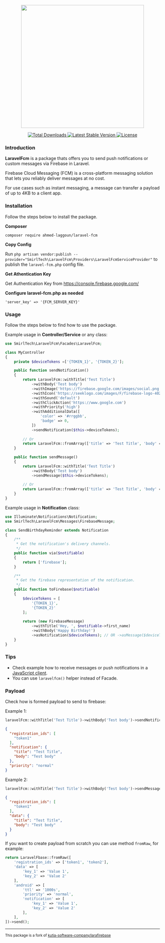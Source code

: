 <p align="center"><img src="/art/cover.png" height="400"></p>

<p align="center">
    <a href="https://packagist.org/packages/smirltech/laravel-fcm">
        <img src="https://img.shields.io/packagist/dt/smirltech/laravel-fcm" alt="Total Downloads">
    </a>
    <a href="https://packagist.org/packages/smirltech/laravel-fcm">
        <img src="https://img.shields.io/packagist/v/smirltech/laravel-fcm" alt="Latest Stable Version">
    </a>
    <a href="https://packagist.org/packages/smirltech/laravel-fcm">
        <img src="https://img.shields.io/packagist/l/smirltech/laravel-fcm" alt="License">
    </a>
</p>


### Introduction

**LaravelFcm** is a package thats offers you to send push notifications or custom messages via Firebase in Laravel.

Firebase Cloud Messaging (FCM) is a cross-platform messaging solution that lets you reliably deliver messages at no cost.

For use cases such as instant messaging, a message can transfer a payload of up to 4KB to a client app.

### Installation

Follow the steps below to install the package.


**Composer**

```
composer require ahmed-laggoun/laravel-fcm
```

**Copy Config**

Run `php artisan vendor:publish --provider="SmirlTech\LaravelFcm\Providers\LaravelFcmServiceProvider"` to publish the `laravel-fcm.php` config file.

**Get Athentication Key**

Get Authentication Key from https://console.firebase.google.com/

**Configure laravel-fcm.php as needed**

```
'server_key' => '{FCM_SERVER_KEY}'
```

### Usage

Follow the steps below to find how to use the package.

Example usage in **Controller/Service** or any class:

```php
use SmirlTech\LaravelFcm\Facades\LaravelFcm;

class MyController
{
    private $deviceTokens =['{TOKEN_1}', '{TOKEN_2}'];

    public function sendNotification()
    {
        return LaravelFcm::withTitle('Test Title')
            ->withBody('Test body')
            ->withImage('https://firebase.google.com/images/social.png')
            ->withIcon('https://seeklogo.com/images/F/firebase-logo-402F407EE0-seeklogo.com.png')
            ->withSound('default')
            ->withClickAction('https://www.google.com')
            ->withPriority('high')
            ->withAdditionalData([
                'color' => '#rrggbb',
                'badge' => 0,
            ])
            ->sendNotification($this->deviceTokens);
        
        // Or
        return LaravelFcm::fromArray(['title' => 'Test Title', 'body' => 'Test body'])->sendNotification($this->deviceTokens);
    }

    public function sendMessage()
    {
        return LaravelFcm::withTitle('Test Title')
            ->withBody('Test body')
            ->sendMessage($this->deviceTokens);
            
        // Or
        return LaravelFcm::fromArray(['title' => 'Test Title', 'body' => 'Test body'])->sendMessage($this->deviceTokens);
    }
}
```

Example usage in **Notification** class:

```php
use Illuminate\Notifications\Notification;
use SmirlTech\LaravelFcm\Messages\FirebaseMessage;

class SendBirthdayReminder extends Notification
{
    /**
     * Get the notification's delivery channels.
     */
    public function via($notifiable)
    {
        return ['firebase'];
    }

    /**
     * Get the firebase representation of the notification.
     */
    public function toFirebase($notifiable)
    {
        $deviceTokens = [
            '{TOKEN_1}',
            '{TOKEN_2}'
        ];
        
        return (new FirebaseMessage)
            ->withTitle('Hey, ', $notifiable->first_name)
            ->withBody('Happy Birthday!')
            ->asNotification($deviceTokens); // OR ->asMessage($deviceTokens);
    }
}
```


### Tips
- Check example how to receive messages or push notifications in a [JavaScript client](/javascript-client).
- You can use `laravelfcm()` helper instead of Facade.


### Payload

Check how is formed payload to send to firebase:

Example 1:

```php
laravelFcm::withTitle('Test Title')->withBody('Test body')->sendNotification('token1');
```

```json
{
  "registration_ids": [
    "token1"
  ],
  "notification": {
    "title": "Test Title",
    "body": "Test body"
  },
  "priority": "normal"
}
```

Example 2:

```php
laravelFcm::withTitle('Test Title')->withBody('Test body')->sendMessage('token1');
```

```json
{
  "registration_ids": [
    "token1"
  ],
  "data": {
    "title": "Test Title",
    "body": "Test body"
  }
}
```

If you want to create payload from scratch you can use method `fromRaw`, for example:

```php
return LaravelFbase::fromRaw([
    'registration_ids' => ['token1', 'token2'],
    'data' => [
        'key_1' => 'Value 1',
        'key_2' => 'Value 2'
    ],
    'android' => [
        'ttl' => '1000s',
        'priority' => 'normal',
        'notification' => [
            'key_1' => 'Value 1',
            'key_2' => 'Value 2'
        ],
    ],
])->send();
```

---

<sup>This package is a fork of [kutia-software-company/larafirebase](https://github.com/kutia-software-company/larafirebase)</sup>
